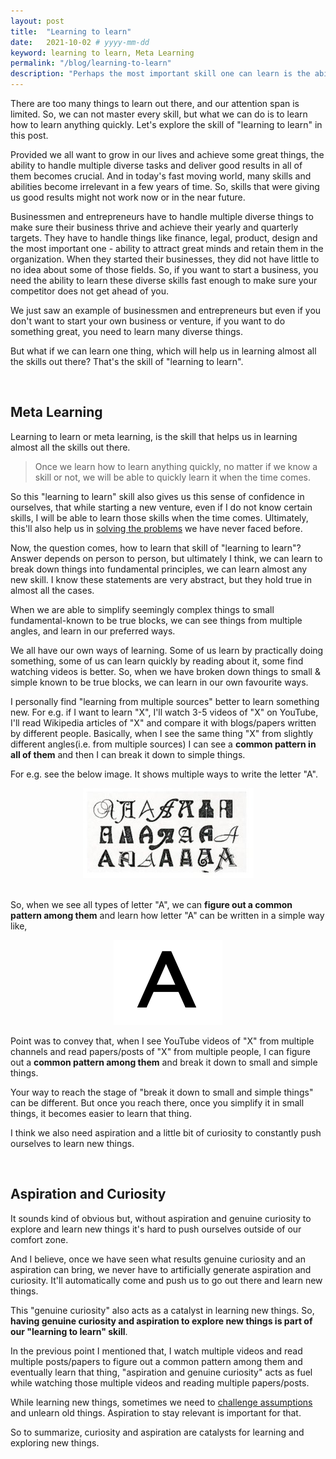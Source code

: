 ```yaml
---
layout: post
title:  "Learning to learn"
date:   2021-10-02 # yyyy-mm-dd
keyword: learning to learn, Meta Learning
permalink: "/blog/learning-to-learn"
description: "Perhaps the most important skill one can learn is the ability to quickly learn new things."
---
```


There are too many things to learn out there, and our attention span is limited. So, we can not master every skill, but what we can do is to learn how to learn anything quickly. Let's explore the skill of "learning to learn" in this post.

Provided we all want to grow in our lives and achieve some great things, the ability to handle multiple diverse tasks and deliver good results in all of them becomes crucial. And in today's fast moving world, many skills and abilities become irrelevant in a few years of time. So, skills that were giving us good results might not work now or in the near future.

Businessmen and entrepreneurs have to handle multiple diverse things to make sure their business thrive and achieve their yearly and quarterly targets. They have to handle things like finance, legal, product, design and the most important one - ability to attract great minds and retain them in the organization. When they started their businesses, they did not have little to no idea about some of those fields. So, if you want to start a business, you need the ability to learn these diverse skills fast enough to make sure your competitor does not get ahead of you.

We just saw an example of businessmen and entrepreneurs but even if you don't want to start your own business or venture, if you want to do something great, you need to learn many diverse things.

But what if we can learn one thing, which will help us in learning almost all the skills out there? That's the skill of "learning to learn".

<br/>

## Meta Learning

Learning to learn or meta learning, is the skill that helps us in learning almost all the skills out there.

> Once we learn how to learn anything quickly, no matter if we know a skill or not, we will be able to quickly learn it when the time comes.

So this "learning to learn" skill also gives us this sense of confidence in ourselves, that while starting a new venture, even if I do not know certain skills, I will be able to learn those skills when the time comes. Ultimately, this'll also help us in [solving the problems](https://prashantkikani.com/blog/solve-problems) we have never faced before.

Now, the question comes, how to learn that skill of "learning to learn"? Answer depends on person to person, but ultimately I think, we can learn to break down things into fundamental principles, we can learn almost any new skill. I know these statements are very abstract, but they hold true in almost all the cases.

When we are able to simplify seemingly complex things to small fundamental-known to be true blocks, we can see things from multiple angles, and learn in our preferred ways.

We all have our own ways of learning. Some of us learn by practically doing something, some of us can learn quickly by reading about it, some find watching videos is better. So, when we have broken down things to small & simple known to be true blocks, we can learn in our own favourite ways.

I personally find "learning from multiple sources" better to learn something new. For e.g. if I want to learn "X", I'll watch 3-5 videos of "X" on YouTube, I'll read Wikipedia articles of "X" and compare it with blogs/papers written by different people. Basically, when I see the same thing "X" from slightly different angles(i.e. from multiple sources) I can see a <b>common pattern in all of them</b> and then I can break it down to simple things.

For e.g. see the below image. It shows multiple ways to write the letter "A".

<center><img src="../assets/letter_A_multiple_ways.jpg"/></center>
<br/>

So, when we see all types of letter "A", we can <b>figure out a common pattern among them</b> and learn how letter "A" can be written in a simple way like,

<center><img src="../assets/letter_A.png"/></center>

Point was to convey that, when I see YouTube videos of "X" from multiple channels and read papers/posts of "X" from multiple people, I can figure out a <b>common pattern among them</b> and break it down to small and simple things.

Your way to reach the stage of "break it down to small and simple things" can be different. But once you reach there, once you simplify it in small things, it becomes easier to learn that thing.

I think we also need aspiration and a little bit of curiosity to constantly push ourselves to learn new things.

<br/>

## Aspiration and Curiosity

It sounds kind of obvious but, without aspiration and genuine curiosity to explore and learn new things it's hard to push ourselves outside of our comfort zone.

And I believe, once we have seen what results genuine curiosity and an aspiration can bring, we never have to artificially generate aspiration and curiosity. It'll automatically come and push us to go out there and learn new things.

This "genuine curiosity" also acts as a catalyst in learning new things. So, <b>having genuine curiosity and aspiration to explore new things is part of our "learning to learn" skill</b>.

In the previous point I mentioned that, I watch multiple videos and read multiple posts/papers to figure out a common pattern among them and eventually learn that thing, "aspiration and genuine curiosity" acts as fuel while watching those multiple videos and reading multiple papers/posts. 

While learning new things, sometimes we need to [challenge assumptions](https://prashantkikani.com/blog/challenge-assumptions) and unlearn old things. Aspiration to stay relevant is important for that.  

So to summarize, curiosity and aspiration are catalysts for learning and exploring new things.








